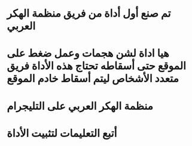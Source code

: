# تم صنع أول أداة من فريق منظمة الهكر العربي
# هيا اداة لشن هجمات وعمل ضغط على الموقع حتى أسقاطه تحتاج هذه الأداة فريق متعدد الأشخاص ليتم أسقاط خادم الموقع 
# منظمة الهكر العربي على التليجرام
# أتبع التعليمات لتثبيت الأداة
